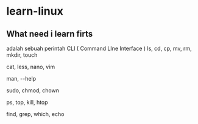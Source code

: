 # learn-linux
 ## What need i learn firts
  adalah sebuah perintah CLI ( Command LIne Interface )
  ls, cd, cp, mv, rm, mkdir, touch

  cat, less, nano, vim

  man, --help

  sudo, chmod, chown

  ps, top, kill, htop

  find, grep, which, echo
 
